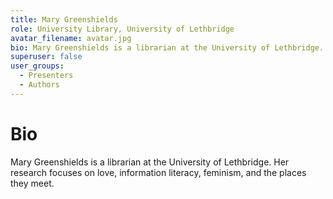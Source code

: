 ```yaml
---
title: Mary Greenshields
role: University Library, University of Lethbridge
avatar_filename: avatar.jpg
bio: Mary Greenshields is a librarian at the University of Lethbridge. Her research focuses on love, information literacy, feminism, and the places they meet.
superuser: false
user_groups:
  - Presenters
  - Authors
---
```

# Bio

Mary Greenshields is a librarian at the University of Lethbridge. Her research focuses on love, information literacy, feminism, and the places they meet.
